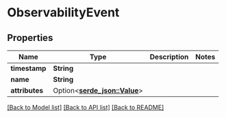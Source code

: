 # ObservabilityEvent

## Properties

Name | Type | Description | Notes
------------ | ------------- | ------------- | -------------
**timestamp** | **String** |  | 
**name** | **String** |  | 
**attributes** | Option<[**serde_json::Value**](.md)> |  | 

[[Back to Model list]](../README.md#documentation-for-models) [[Back to API list]](../README.md#documentation-for-api-endpoints) [[Back to README]](../README.md)


